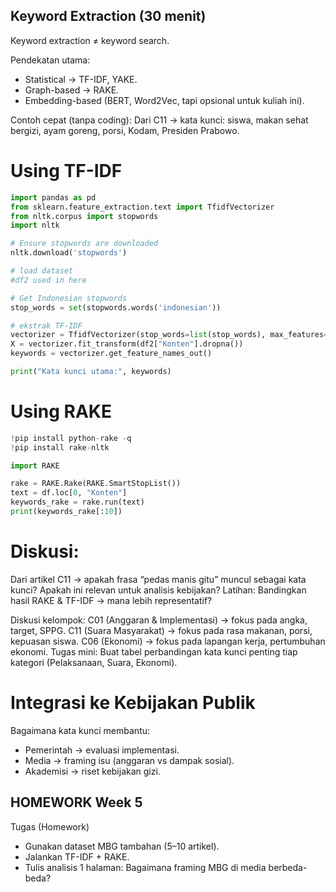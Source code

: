 ## Keyword Extraction (30 menit)
Keyword extraction ≠ keyword search.

Pendekatan utama:
- Statistical → TF-IDF, YAKE.
- Graph-based → RAKE.
- Embedding-based (BERT, Word2Vec, tapi opsional untuk kuliah ini).

Contoh cepat (tanpa coding):
Dari C11 → kata kunci: siswa, makan sehat bergizi, ayam goreng, porsi, Kodam, Presiden Prabowo.

# Using TF-IDF
```python
import pandas as pd
from sklearn.feature_extraction.text import TfidfVectorizer
from nltk.corpus import stopwords
import nltk

# Ensure stopwords are downloaded
nltk.download('stopwords')

# load dataset
#df2 used in here

# Get Indonesian stopwords
stop_words = set(stopwords.words('indonesian'))

# ekstrak TF-IDF
vectorizer = TfidfVectorizer(stop_words=list(stop_words), max_features=20)
X = vectorizer.fit_transform(df2["Konten"].dropna())
keywords = vectorizer.get_feature_names_out()

print("Kata kunci utama:", keywords)
```

# Using RAKE
```python
!pip install python-rake -q
!pip install rake-nltk

import RAKE

rake = RAKE.Rake(RAKE.SmartStopList())
text = df.loc[0, "Konten"]
keywords_rake = rake.run(text)
print(keywords_rake[:10])

```

# Diskusi: 
Dari artikel C11 → apakah frasa “pedas manis gitu” muncul sebagai kata kunci? Apakah ini relevan untuk analisis kebijakan?
Latihan: Bandingkan hasil RAKE & TF-IDF → mana lebih representatif?

Diskusi kelompok:
C01 (Anggaran & Implementasi) → fokus pada angka, target, SPPG.
C11 (Suara Masyarakat) → fokus pada rasa makanan, porsi, kepuasan siswa.
C06 (Ekonomi) → fokus pada lapangan kerja, pertumbuhan ekonomi.
Tugas mini: Buat tabel perbandingan kata kunci penting tiap kategori (Pelaksanaan, Suara, Ekonomi).

# Integrasi ke Kebijakan Publik
Bagaimana kata kunci membantu:

- Pemerintah → evaluasi implementasi.
- Media → framing isu (anggaran vs dampak sosial).
- Akademisi → riset kebijakan gizi.

## HOMEWORK Week 5
Tugas (Homework)

- Gunakan dataset MBG tambahan (5–10 artikel).
- Jalankan TF-IDF + RAKE.
- Tulis analisis 1 halaman: Bagaimana framing MBG di media berbeda-beda?
